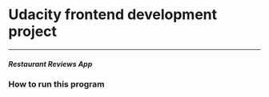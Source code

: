 # Udacity frontend development project
---
#### _Restaurant Reviews App_

### How to run this program







